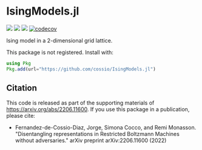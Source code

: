 # IsingModels.jl

[![](https://img.shields.io/badge/docs-stable-blue.svg)](https://cossio.github.io/IsingModels.jl/stable)
[![](https://img.shields.io/badge/docs-dev-blue.svg)](https://cossio.github.io/IsingModels.jl/dev)
![](https://github.com/cossio/IsingModels.jl/workflows/CI/badge.svg)
[![codecov](https://codecov.io/gh/cossio/IsingModels.jl/branch/main/graph/badge.svg?token=nRdk89G7HX)](https://codecov.io/gh/cossio/IsingModels.jl)

Ising model in a 2-dimensional grid lattice.

This package is not registered.
Install with:

```julia
using Pkg
Pkg.add(url="https://github.com/cossio/IsingModels.jl")
```

## Citation

This code is released as part of the supporting materials of https://arxiv.org/abs/2206.11600. If you use this package in a publication, please cite:

* Fernandez-de-Cossio-Diaz, Jorge, Simona Cocco, and Remi Monasson. "Disentangling representations in Restricted Boltzmann Machines without adversaries." arXiv preprint arXiv:2206.11600 (2022)